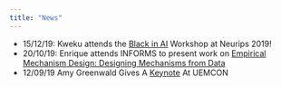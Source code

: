 ```yaml
---
title: "News"
---
```


- 15/12/19: Kweku attends the [Black in AI](https://blackinai.github.io/workshop/2019/cfp/) Workshop at Neurips 2019!
- 20/10/19: Enrique attends INFORMS to present work on [Empirical Mechanism Design: Designing Mechanisms from Data](http://auai.org/uai2019/proceedings/papers/406.pdf)
- 12/09/19 Amy Greenwald Gives A [Keynote](https://cs.brown.edu/news/2019/10/22/amy-greenwald-gives-keynote-uemcon/) At UEMCON 